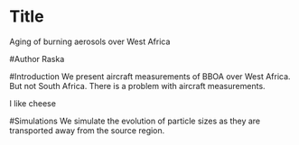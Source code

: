 # Title
Aging of burning aerosols over West Africa

#Author
Raska

#Introduction
We present aircraft measurements of BBOA over West Africa. But not South Africa. 
There is a problem with aircraft measurements. 

I like cheese

#Simulations
We simulate the evolution of particle sizes as they are transported
away from the source region.
